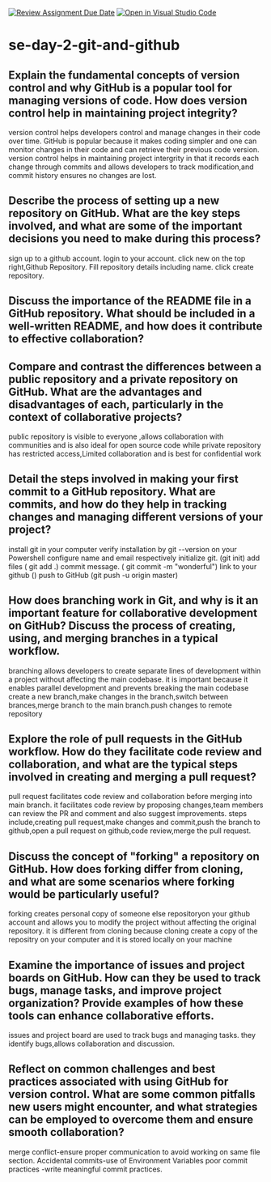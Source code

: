 [![Review Assignment Due Date](https://classroom.github.com/assets/deadline-readme-button-22041afd0340ce965d47ae6ef1cefeee28c7c493a6346c4f15d667ab976d596c.svg)](https://classroom.github.com/a/8wgCKhpZ)
[![Open in Visual Studio Code](https://classroom.github.com/assets/open-in-vscode-2e0aaae1b6195c2367325f4f02e2d04e9abb55f0b24a779b69b11b9e10269abc.svg)](https://classroom.github.com/online_ide?assignment_repo_id=18436876&assignment_repo_type=AssignmentRepo)
# se-day-2-git-and-github
## Explain the fundamental concepts of version control and why GitHub is a popular tool for managing versions of code. How does version control help in maintaining project integrity?
version control helps developers control and manage changes in their code over time.
GitHub is popular  because it makes coding simpler and one can monitor changes in their code and can retrieve their previous code  version.
version control helps in maintaining project intergrity in that it records each change through commits and allows developers to track modification,and commit history ensures no changes are lost.

## Describe the process of setting up a new repository on GitHub. What are the key steps involved, and what are some of the important decisions you need to make during this process?
sign up to a github account.
login to your account.
click new on the top right,Github Repository.
Fill repository details including name.
click create repository.

## Discuss the importance of the README file in a GitHub repository. What should be included in a well-written README, and how does it contribute to effective collaboration?

## Compare and contrast the differences between a public repository and a private repository on GitHub. What are the advantages and disadvantages of each, particularly in the context of collaborative projects?
public repository is visible to everyone ,allows collaboration with communities and is also ideal for open source code while private repository has restricted access,Limited collaboration and is best for confidential work

## Detail the steps involved in making your first commit to a GitHub repository. What are commits, and how do they help in tracking changes and managing different versions of your project?
install git in your computer
verify installation by git --version on your Powershell
configure name and email respectively
initialize git.  (git init)
add files  ( git add .)
commit message. ( git commit -m "wonderful")
link to your github ()
push to GitHub (git push -u origin master)


## How does branching work in Git, and why is it an important feature for collaborative development on GitHub? Discuss the process of creating, using, and merging branches in a typical workflow.
branching allows developers to create separate lines of development within a project without affecting the main codebase.
it is important because it enables parallel development and prevents breaking the main codebase
create a new branch,make changes in the branch,switch between brances,merge branch to the main branch.push changes to remote repository


## Explore the role of pull requests in the GitHub workflow. How do they facilitate code review and collaboration, and what are the typical steps involved in creating and merging a pull request?
pull request facilitates code review and collaboration before merging into main branch.
it facilitates code review by proposing changes,team members can review the PR and comment and also suggest improvements.
steps include,creating pull request,make changes and commit,push the branch to github,open a pull request on github,code review,merge the pull request.

## Discuss the concept of "forking" a repository on GitHub. How does forking differ from cloning, and what are some scenarios where forking would be particularly useful?
forking creates personal copy of someone else repositoryon your github account and allows you to modify the project without affecting the original repository.
it is different from cloning because cloning create a copy of the repositry on your computer and it is stored locally on your machine

## Examine the importance of issues and project boards on GitHub. How can they be used to track bugs, manage tasks, and improve project organization? Provide examples of how these tools can enhance collaborative efforts.
issues and project board are used to track bugs and managing tasks.
they identify bugs,allows  collaboration and discussion.

## Reflect on common challenges and best practices associated with using GitHub for version control. What are some common pitfalls new users might encounter, and what strategies can be employed to overcome them and ensure smooth collaboration?
merge conflict-ensure proper communication to avoid working on same file section.
Accidental commits-use of Environment Variables
poor commit practices -write meaningful commit practices.
